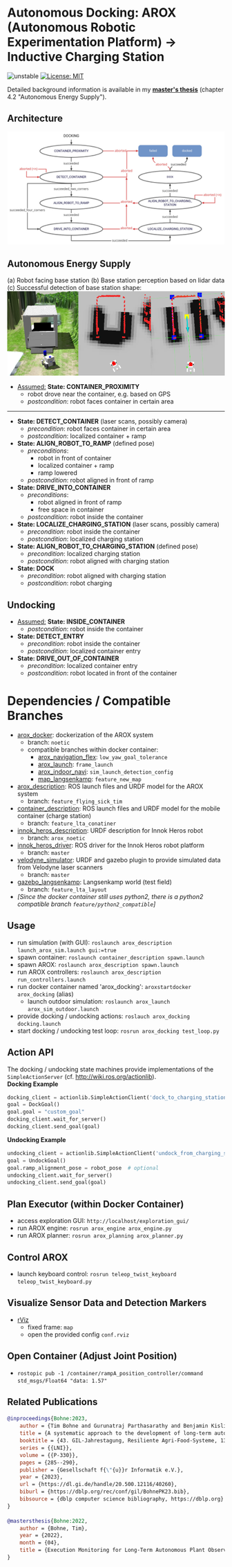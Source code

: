 # Autonomous Docking: AROX (Autonomous Robotic Experimentation Platform) -> Inductive Charging Station

![unstable](https://img.shields.io/badge/stability-unstable-orange)
[![License: MIT](https://img.shields.io/badge/License-MIT-yellow.svg)](https://opensource.org/licenses/MIT)

Detailed background information is available in my [**master's thesis**](https://github.com/tbohne/msc) (chapter 4.2 "Autonomous Energy Supply").

## Architecture
![](img/docking_smach.png)

## Autonomous Energy Supply
(a) Robot facing base station (b) Base station perception based on lidar data (c) Successful detection of base station shape:
![](img/docking_vis.png)

- <u>Assumed:</u> **State: CONTAINER_PROXIMITY**
    - robot drove near the container, e.g. based on GPS
    - *postcondition*: robot faces container in certain area
--------------------------------------------------------------------------
- **State: DETECT_CONTAINER** (laser scans, possibly camera)
    - *precondition*: robot faces container in certain area
    - *postcondition*: localized container + ramp
- **State: ALIGN_ROBOT_TO_RAMP** (defined pose)
    - *preconditions*: 
        - robot in front of container
        - localized container + ramp
        - ramp lowered
    - *postcondition*: robot aligned in front of ramp
- **State: DRIVE_INTO_CONTAINER**
    - *preconditions*:
        - robot aligned in front of ramp
        - free space in container
    - *postcondition*: robot inside the container
- **State: LOCALIZE_CHARGING_STATION** (laser scans, possibly camera)
    - *precondition*: robot inside the container
    - *postcondition*: localized charging station
- **State: ALIGN_ROBOT_TO_CHARGING_STATION** (defined pose)
    - *precondition*: localized charging station
    - *postcondition*: robot aligned with charging station
- **State: DOCK**
    - *precondition*: robot aligned with charging station
    - *postcondition*: robot charging

## Undocking

- <u>Assumed:</u> **State: INSIDE_CONTAINER**
    - *postcondition*: robot inside the container
- **State: DETECT_ENTRY**
    - *precondition*: robot inside the container
    - *postcondition*: localized container entry
- **State: DRIVE_OUT_OF_CONTAINER**
    - *precondition*: localized container entry
    - *postcondition*: robot located in front of the container

# Dependencies / Compatible Branches

- [arox_docker](https://git.ni.dfki.de/arox/arox_docker): dockerization of the AROX system
    - branch: `noetic`
    - compatible branches within docker container:
        - [arox_navigation_flex](https://git.ni.dfki.de/arox/arox_core/arox_navigation_flex): `low_yaw_goal_tolerance`
        - [arox_launch](https://git.ni.dfki.de/arox/arox_core/arox_launch): `frame_launch`
        - [arox_indoor_navi](https://git.ni.dfki.de/arox/arox_core/arox_indoor_navi): `sim_launch_detection_config`
        - [map_langsenkamp](https://git.ni.dfki.de/zla/map_langsenkamp): `feature_new_map`
- [arox_description](https://git.ni.dfki.de/arox/arox_core/arox_description): ROS launch files and URDF model for the AROX system
    - branch: `feature_flying_sick_tim`
- [container_description](https://git.ni.dfki.de/arox/container_description): ROS launch files and URDF model for the mobile container (charge station)
    - branch: `feature_lta_conatiner`
- [innok_heros_description](https://git.ni.dfki.de/arox/innok_heros/innok_heros_description): URDF description for Innok Heros robot
    - branch: `arox_noetic`
- [innok_heros_driver](https://git.ni.dfki.de/arox/innok_heros/innok_heros_driver): ROS driver for the Innok Heros robot platform
    - branch: `master`
- [velodyne_simulator](https://bitbucket.org/DataspeedInc/velodyne_simulator/src/master/): URDF and gazebo plugin to provide simulated data from Velodyne laser scanners
    - branch: `master`
- [gazebo_langsenkamp](https://git.ni.dfki.de/zla/gazebo_langsenkamp): Langsenkamp world (test field)
    - branch: `feature_lta_layout`
- *[Since the docker container still uses python2, there is a python2 compatible branch `feature/python2_compatible`]*

## Usage

- run simulation (with GUI): `roslaunch arox_description launch_arox_sim.launch gui:=true`
- spawn container: `roslaunch container_description spawn.launch`
- spawn AROX: `roslaunch arox_description spawn.launch`
- run AROX controllers: `roslaunch arox_description run_controllers.launch`
- run docker container named 'arox_docking': `aroxstartdocker arox_docking` (alias)
    - launch outdoor simulation: `roslaunch arox_launch arox_sim_outdoor.launch`
- provide docking / undocking actions: `roslauch arox_docking docking.launch`
- start docking / undocking test loop: `rosrun arox_docking test_loop.py`

## Action API

The docking / undocking state machines provide implementations of the `SimpleActionServer` (cf. http://wiki.ros.org/actionlib).  
**Docking Example**
```python
docking_client = actionlib.SimpleActionClient('dock_to_charging_station', DockAction)
goal = DockGoal()
goal.goal = "custom_goal"
docking_client.wait_for_server()
docking_client.send_goal(goal)
```
**Undocking Example**
```python
undocking_client = actionlib.SimpleActionClient('undock_from_charging_station', UndockAction)
goal = UndockGoal()
goal.ramp_alignment_pose = robot_pose  # optional
undocking_client.wait_for_server()
undocking_client.send_goal(goal)
```

## Plan Executor (within Docker Container)

- access exploration GUI: `http://localhost/exploration_gui/`
- run AROX engine: `rosrun arox_engine arox_engine.py`
- run AROX planner: `rosrun arox_planning arox_planner.py`

## Control AROX

- launch keyboard control: `rosrun teleop_twist_keyboard teleop_twist_keyboard.py`

## Visualize Sensor Data and Detection Markers

- [rViz](https://wiki.ros.org/rviz)
    - fixed frame: `map`
    - open the provided config `conf.rviz`

## Open Container (Adjust Joint Position)

- `rostopic pub -1 /container/rampA_position_controller/command std_msgs/Float64 "data: 1.57"`

## Related Publications

```bibtex
@inproceedings{Bohne:2023,
    author = {Tim Bohne and Gurunatraj Parthasarathy and Benjamin Kisliuk},
    title = {A systematic approach to the development of long-term autonomous robotic systems for agriculture},
    booktitle = {43. GIL-Jahrestagung, Resiliente Agri-Food-Systeme, 13.-14. Februar 2023, Osnabr{\"{u}}ck, Germany},
    series = {{LNI}},
    volume = {{P-330}},
    pages = {285--290},
    publisher = {Gesellschaft f{\"{u}}r Informatik e.V.},
    year = {2023},
    url = {https://dl.gi.de/handle/20.500.12116/40260},
    biburl = {https://dblp.org/rec/conf/gil/BohnePK23.bib},
    bibsource = {dblp computer science bibliography, https://dblp.org}
}

@mastersthesis{Bohne:2022,
    author = {Bohne, Tim},
    year = {2022},
    month = {04},
    title = {Execution Monitoring for Long-Term Autonomous Plant Observation with a Mobile Robot}
}
```

